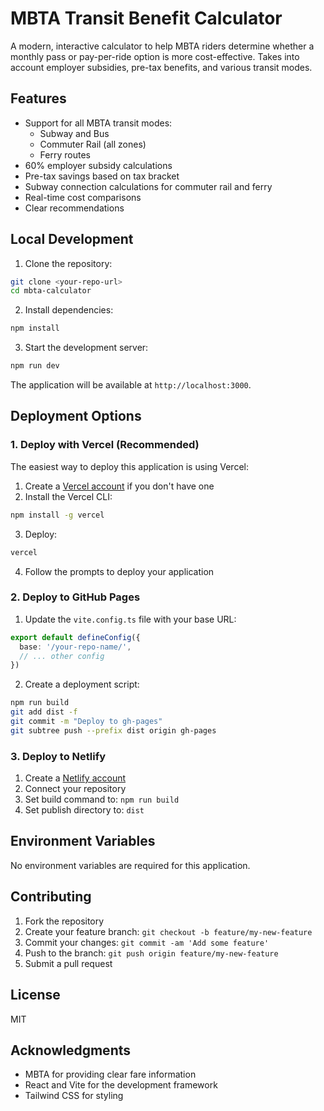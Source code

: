 # MBTA Transit Benefit Calculator

A modern, interactive calculator to help MBTA riders determine whether a monthly pass or pay-per-ride option is more cost-effective. Takes into account employer subsidies, pre-tax benefits, and various transit modes.

## Features

- Support for all MBTA transit modes:
  - Subway and Bus
  - Commuter Rail (all zones)
  - Ferry routes
- 60% employer subsidy calculations
- Pre-tax savings based on tax bracket
- Subway connection calculations for commuter rail and ferry
- Real-time cost comparisons
- Clear recommendations

## Local Development

1. Clone the repository:
```bash
git clone <your-repo-url>
cd mbta-calculator
```

2. Install dependencies:
```bash
npm install
```

3. Start the development server:
```bash
npm run dev
```

The application will be available at `http://localhost:3000`.

## Deployment Options

### 1. Deploy with Vercel (Recommended)

The easiest way to deploy this application is using Vercel:

1. Create a [Vercel account](https://vercel.com/signup) if you don't have one
2. Install the Vercel CLI:
```bash
npm install -g vercel
```

3. Deploy:
```bash
vercel
```

4. Follow the prompts to deploy your application

### 2. Deploy to GitHub Pages

1. Update the `vite.config.ts` file with your base URL:
```ts
export default defineConfig({
  base: '/your-repo-name/',
  // ... other config
})
```

2. Create a deployment script:
```bash
npm run build
git add dist -f
git commit -m "Deploy to gh-pages"
git subtree push --prefix dist origin gh-pages
```

### 3. Deploy to Netlify

1. Create a [Netlify account](https://app.netlify.com/signup)
2. Connect your repository
3. Set build command to: `npm run build`
4. Set publish directory to: `dist`

## Environment Variables

No environment variables are required for this application.

## Contributing

1. Fork the repository
2. Create your feature branch: `git checkout -b feature/my-new-feature`
3. Commit your changes: `git commit -am 'Add some feature'`
4. Push to the branch: `git push origin feature/my-new-feature`
5. Submit a pull request

## License

MIT

## Acknowledgments

- MBTA for providing clear fare information
- React and Vite for the development framework
- Tailwind CSS for styling 